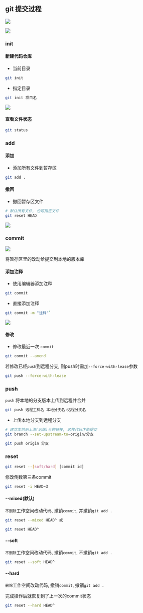 <!--
 * @Description: 
 * @Version: 1.0
 * @Author: DaLao
 * @Email: dalao_li@163.com
 * @Date: 2021-03-17 18:02:13
 * @LastEditors: DaLao
 * @LastEditTime: 2022-07-03 19:50:49
-->

## git 提交过程


![](https://cdn.hurra.ltd/img/git.svg)

![](https://cdn.hurra.ltd/img/2022-3-17-2310.svg)



### init


#### 新建代码仓库

- 当前目录

```sh
git init
```


- 指定目录

```sh
git init 项目名
```

![](https://cdn.hurra.ltd/img/20220112075837.png)


#### 查看文件状态

```sh
git status
```



### add


#### 添加

- 添加所有文件到暂存区

```sh
git add .
```


#### 撤回

- 撤回暂存区文件

```sh
# 默认所有文件, 也可指定文件
git reset HEAD
```

![](https://cdn.hurra.ltd/img/20220112080614.png)



### commit


![](https://cdn.hurra.ltd/img/2022-3-18-2158.svg)

将暂存区里的改动给提交到本地的版本库


#### 添加注释

- 使用编辑器添加注释

```sh
git commit
```


- 直接添加注释

```sh
git commit -m "注释"`
```

![](https://cdn.hurra.ltd/img/20220112081127.png)


#### 修改

- 修改最近一次 `commit`

```sh
git commit --amend
```

若修改已经`push`到远程分支, 则push时需加`--force-with-lease`参数

```sh
git push --force-with-lease
```



### push


`push` 将本地的分支版本上传到远程并合并

```sh
git push 远程主机名 本地分支名:远程分支名
```

- 上传本地分支到远程分支

```sh
# 建立本地到上游(远端)仓的链接, 这样代码才能提交
git branch --set-upstream-to=origin/分支

git push origin 分支
```


### reset


```sh
git reset --[soft/hard] [commit id]
```

修改倒数第三条commit

```sh
git reset -i HEAD~3
```


#### --mixed(默认)


`不删除`工作空间改动代码, 撤销`commit`, 并撤销`git add .`

```sh
git reset --mixed HEAD^ 或

git reset HEAD^
```


#### --soft


`不删除`工作空间改动代码, 撤销`commit`, 不撤销`git add .` 

```sh
git reset --soft HEAD^
```



#### --hard


`删除`工作空间改动代码, 撤销`commit`, 撤销`git add .`

完成操作后就恢复到了上一次的commit状态

```sh
git reset --hard HEAD^
```